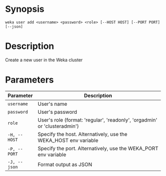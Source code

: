 # Synopsis

```weka user add <username> <password> <role> [--HOST HOST] [--PORT PORT] [--json]```

# Description

Create a new user in the Weka cluster

# Parameters

| Parameter | Description |
| --------- | ----------- |
| `username` | User's name |
| `password` | User's password |
| `role` | User's role (format: 'regular', 'readonly', 'orgadmin' or 'clusteradmin') |
| `-H, --HOST` | Specify the host. Alternatively, use the WEKA_HOST env variable |
| `-P, --PORT` | Specify the port. Alternatively, use the WEKA_PORT env variable |
| `-J, --json` | Format output as JSON |
